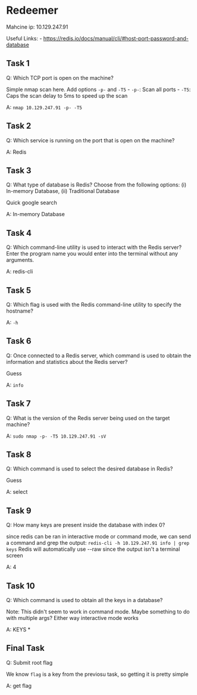 # Redeemer

Mahcine ip: 10.129.247.91

Useful Links: 
	- https://redis.io/docs/manual/cli/#host-port-password-and-database


## Task 1

Q: Which TCP port is open on the machine? 

Simple nmap scan here. Add options `-p-` and `-T5`
	- `-p-`: Scan all ports
	- `-T5`: Caps the scan delay to 5ms to speed up the scan

A: `nmap 10.129.247.91 -p- -T5`

## Task 2

Q:  Which service is running on the port that is open on the machine? 

A: Redis

## Task 3

Q:  What type of database is Redis? Choose from the following options: (i) In-memory Database, (ii) Traditional Database 

Quick google search

A: In-memory Database

## Task 4

Q:  Which command-line utility is used to interact with the Redis server? Enter the program name you would enter into the terminal without any arguments. 

A: redis-cli

## Task 5

Q:  Which flag is used with the Redis command-line utility to specify the hostname? 

A: `-h`

## Task 6

Q:  Once connected to a Redis server, which command is used to obtain the information and statistics about the Redis server? 

Guess

A: `info`

## Task 7

Q:  What is the version of the Redis server being used on the target machine? 

A: `sudo nmap -p- -T5 10.129.247.91 -sV`

## Task 8

Q:  Which command is used to select the desired database in Redis? 

Guess

A: select

## Task 9

Q:  How many keys are present inside the database with index 0? 

since redis can be ran in interactive mode or command mode, we can send a command and grep the output:
`redis-cli -h 10.129.247.91 info | grep keys`
Redis will automatically use --raw since the output isn't a terminal screen

A: 4

## Task 10

Q: Which command is used to obtain all the keys in a database? 

Note: This didn't seem to work in command mode. Maybe something to do with multiple args? Either way interactive mode works

A: KEYS *

## Final Task

Q: Submit root flag

We know `flag` is a key from the previosu task, so getting it is pretty simple

A: get flag
